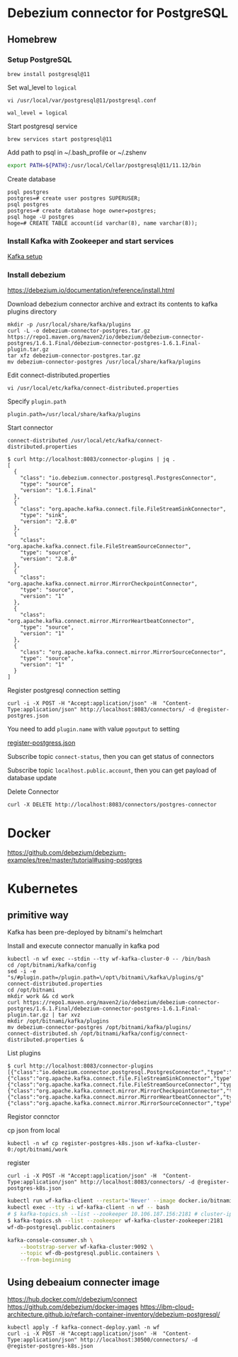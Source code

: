 # Debezium connector for PostgreSQL

## Homebrew
### Setup PostgreSQL

```
brew install postgresql@11
```

Set wal_level to `logical`

```
vi /usr/local/var/postgresql@11/postgresql.conf
```

```
wal_level = logical
```

Start postgresql service

```
brew services start postgresql@11
```

Add path to psql in ~/.bash_profile or ~/.zshenv

```sh
export PATH=${PATH}:/usr/local/Cellar/postgresql@11/11.12/bin
```

Create database

```
psql postgres
postgres=# create user postgres SUPERUSER;
psql postgres
postgres=# create database hoge owner=postgres;
psql hoge -U postgres
hoge=# CREATE TABLE account(id varchar(8), name varchar(8));
```

### Install Kafka with Zookeeper and start services
[Kafka setup](../kafka/README.md)

### Install debezium

https://debezium.io/documentation/reference/install.html

Download debezium connector archive and extract its contents to kafka plugins directory

```
mkdir -p /usr/local/share/kafka/plugins
curl -L -o debezium-connector-postgres.tar.gz https://repo1.maven.org/maven2/io/debezium/debezium-connector-postgres/1.6.1.Final/debezium-connector-postgres-1.6.1.Final-plugin.tar.gz
tar xfz debezium-connector-postgres.tar.gz
mv debezium-connector-postgres /usr/local/share/kafka/plugins
```

Edit connect-distributed.properties

```
vi /usr/local/etc/kafka/connect-distributed.properties
```

Specify `plugin.path`

```
plugin.path=/usr/local/share/kafka/plugins
```

Start connector

```
connect-distributed /usr/local/etc/kafka/connect-distributed.properties
```

```
$ curl http://localhost:8083/connector-plugins | jq .
[
  {
    "class": "io.debezium.connector.postgresql.PostgresConnector",
    "type": "source",
    "version": "1.6.1.Final"
  },
  {
    "class": "org.apache.kafka.connect.file.FileStreamSinkConnector",
    "type": "sink",
    "version": "2.8.0"
  },
  {
    "class": "org.apache.kafka.connect.file.FileStreamSourceConnector",
    "type": "source",
    "version": "2.8.0"
  },
  {
    "class": "org.apache.kafka.connect.mirror.MirrorCheckpointConnector",
    "type": "source",
    "version": "1"
  },
  {
    "class": "org.apache.kafka.connect.mirror.MirrorHeartbeatConnector",
    "type": "source",
    "version": "1"
  },
  {
    "class": "org.apache.kafka.connect.mirror.MirrorSourceConnector",
    "type": "source",
    "version": "1"
  }
]
```

Register postgresql connection setting

```
curl -i -X POST -H "Accept:application/json" -H  "Content-Type:application/json" http://localhost:8083/connectors/ -d @register-postgres.json
```

You need to add `plugin.name` with value `pgoutput` to setting

[register-postgress.json](https://github.com/kondoumh/iac-dev/blob/master/debezium/register-postgres.json#L13)

Subscribe topic `connect-status`, then you can get status of connectors

Subscribe topic `localhost.public.account`, then you can get payload of database update

Delete Connector

```
curl -X DELETE http://localhost:8083/connectors/postgres-connector
```

# Docker
https://github.com/debezium/debezium-examples/tree/master/tutorial#using-postgres

# Kubernetes

## primitive way
Kafka has been pre-deployed by bitnami's helmchart

Install and execute connector manually in kafka pod

```
kubectl -n wf exec --stdin --tty wf-kafka-cluster-0 -- /bin/bash
cd /opt/bitnami/kafka/config
sed -i -e "s/#plugin.path=/plugin.path=\/opt\/bitnami\/kafka\/plugins/g" connect-distributed.properties
cd /opt/bitnami
mkdir work && cd work
curl https://repo1.maven.org/maven2/io/debezium/debezium-connector-postgres/1.6.1.Final/debezium-connector-postgres-1.6.1.Final-plugin.tar.gz | tar xvz
mkdir /opt/bitnami/kafka/plugins
mv debezium-connector-postgres /opt/bitnami/kafka/plugins/
connect-distributed.sh /opt/bitnami/kafka/config/connect-distributed.properties &
```

List plugins

```
$ curl http://localhost:8083/connector-plugins
[{"class":"io.debezium.connector.postgresql.PostgresConnector","type":"source","version":"1.6.1.Final"},{"class":"org.apache.kafka.connect.file.FileStreamSinkConnector","type":"sink","version":"2.8.0"},{"class":"org.apache.kafka.connect.file.FileStreamSourceConnector","type":"source","version":"2.8.0"},{"class":"org.apache.kafka.connect.mirror.MirrorCheckpointConnector","type":"source","version":"1"},{"class":"org.apache.kafka.connect.mirror.MirrorHeartbeatConnector","type":"source","version":"1"},{"class":"org.apache.kafka.connect.mirror.MirrorSourceConnector","type":"source","version":"1"}]
```

Registor connctor

cp json from local
```
kubectl -n wf cp register-postgres-k8s.json wf-kafka-cluster-0:/opt/bitnami/work
```
register
```
curl -i -X POST -H "Accept:application/json" -H  "Content-Type:application/json" http://localhost:8083/connectors/ -d @register-postgres-k8s.json
```

```sh
kubectl run wf-kafka-client --restart='Never' --image docker.io/bitnami/kafka:2.8.0-debian-10-r0 -n wf --command -- sleep infinity
kubectl exec --tty -i wf-kafka-client -n wf -- bash
# $ kafka-topics.sh --list --zookeeper 10.106.187.156:2181 # cluster-ip
$ kafka-topics.sh --list --zookeeper wf-kafka-cluster-zookeeper:2181
wf-db-postgresql.public.containers

kafka-console-consumer.sh \
    --bootstrap-server wf-kafka-cluster:9092 \
    --topic wf-db-postgresql.public.containers \
    --from-beginning
```

## Using debeaium connecter image

https://hub.docker.com/r/debezium/connect
https://github.com/debezium/docker-images
https://ibm-cloud-architecture.github.io/refarch-container-inventory/debezium-postgresql/


```
kubectl apply -f kafka-connect-deploy.yaml -n wf
curl -i -X POST -H "Accept:application/json" -H  "Content-Type:application/json" http://localhost:30500/connectors/ -d @register-postgres-k8s.json
```

